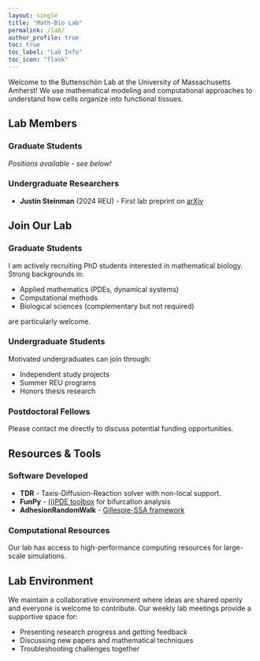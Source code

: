 ```yaml
---
layout: single
title: "Math-Bio Lab"
permalink: /lab/
author_profile: true
toc: true
toc_label: "Lab Info"
toc_icon: "flask"
---
```


Welcome to the Buttenschön Lab at the University of Massachusetts Amherst! We
use mathematical modeling and computational approaches to understand how cells
organize into functional tissues.

## Lab Members

### Graduate Students
*Positions available - see below!*

### Undergraduate Researchers
- **Justin Steinman** (2024 REU) - First lab preprint on [arXiv](https://arxiv.org/abs/2410.04512)

## Join Our Lab

### Graduate Students
I am actively recruiting PhD students interested in mathematical biology. Strong backgrounds in:
- Applied mathematics (PDEs, dynamical systems)
- Computational methods
- Biological sciences (complementary but not required)

are particularly welcome.

### Undergraduate Students
Motivated undergraduates can join through:
- Independent study projects
- Summer REU programs
- Honors thesis research

### Postdoctoral Fellows
Please contact me directly to discuss potential funding opportunities.

## Resources & Tools

### Software Developed
- **TDR** - Taxis-Diffusion-Reaction solver with non-local support.
- **FunPy** - [(i)PDE toolbox](https://github.com/adrs0049/funpy) for bifurcation analysis
- **AdhesionRandomWalk** - [Gillespie-SSA framework](https://github.com/adrs0049/AdhesionRandomWalk)

### Computational Resources
Our lab has access to high-performance computing resources for large-scale simulations.


## Lab Environment

We maintain a collaborative environment where ideas are shared openly and
everyone is welcome to contribute. Our weekly lab meetings provide a supportive
space for:

- Presenting research progress and getting feedback
- Discussing new papers and mathematical techniques
- Troubleshooting challenges together


